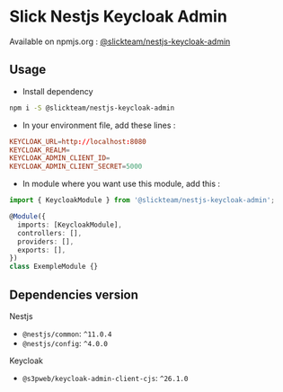 # Slick Nestjs Keycloak Admin

Available on npmjs.org : [@slickteam/nestjs-keycloak-admin](https://www.npmjs.com/package/@slickteam/nestjs-keycloak-admin)

## Usage

- Install dependency

```bash
npm i -S @slickteam/nestjs-keycloak-admin
```

- In your environment file, add these lines :

```conf
KEYCLOAK_URL=http://localhost:8080
KEYCLOAK_REALM=
KEYCLOAK_ADMIN_CLIENT_ID=
KEYCLOAK_ADMIN_CLIENT_SECRET=5000
```

- In module where you want use this module, add this :

```ts
import { KeycloakModule } from '@slickteam/nestjs-keycloak-admin';

@Module({
  imports: [KeycloakModule],
  controllers: [],
  providers: [],
  exports: [],
})
class ExempleModule {}
```

## Dependencies version

Nestjs

- `@nestjs/common`: `^11.0.4`
- `@nestjs/config`: `^4.0.0`

Keycloak

- `@s3pweb/keycloak-admin-client-cjs`: `^26.1.0`

